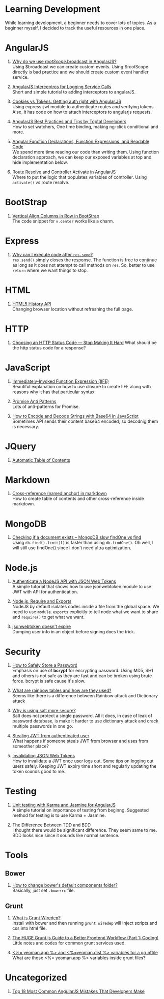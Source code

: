 # Learning Development

While learning development, a beginner needs to cover lots of topics. As a beginner myself, I decided to track the useful resources in one place.

# AngularJS

1. [Why do we use $rootScope.$broadcast in AngularJS?](http://stackoverflow.com/questions/24830679/why-do-we-use-rootscope-broadcast-in-angularjs/24831979#24831979)  
Using $broadcast we can create custom events. Using $rootScope directly is bad practice and we should create custom event handler service.

1. [AngularJS Interceptros for Logging Service Calls](http://intown.biz/2015/02/04/angularjs-interceptors/)  
Short and simple tutorial to adding interceptors to angularJS.

1. [Cookies vs Tokens. Getting auth right with Angular.JS](https://auth0.com/blog/2014/01/07/angularjs-authentication-with-cookies-vs-token/)  
Using express-jwt module to authenticate routes and verifying tokens. Also, it has code on how to attach interceptors to angularjs requests.

1. [AngularJS Best Practices and Tips by Toptal Developers](http://www.toptal.com/angular-js/tips-and-practices)  
How to set watchers, One time binding, making ng-click conditional and more.

1. [Angular Function Declarations, Function Expressions, and Readable Code](http://www.johnpapa.net/angular-function-declarations-function-expressions-and-readable-code/)  
We spend more time reading our code than writing them. Using function declaration approach, we can keep our exposed variables at top and hide implementation below.

1. [Route Resolve and Controller Activate in AngularJS](http://www.johnpapa.net/route-resolve-and-controller-activate-in-angularjs/)  
Where to put the logic that populates variables of controller. Using `activate()` vs route resolve.

# BootStrap

1. [Vertical Align Columns in Row in BootStrap](http://stackoverflow.com/questions/28077398/twitter-bootstrap-3-vertical-align-columns-in-a-row-middle)  
The code snippet for `v.center` works like a charm.

# Express

1. [Why can I execute code after `res.send`?](http://stackoverflow.com/questions/16180502/node-express-why-can-i-execute-code-after-res-send)  
`res.send()` simply closes the response. The function is free to continue as long as it does not attempt to call methods on `res`. So, better to use `return` where we want things to stop.

# HTML

1. [HTML5 History API ](http://diveintohtml5.info/history.html)  
Changing browser location without refreshing the full page.

# HTTP

1. [Choosing an HTTP Status Code — Stop Making It Hard](http://racksburg.com/choosing-an-http-status-code/)  What should be the http status code for a response?

# JavaScript

1. [Immediately-Invoked Function Expression (IIFE)](http://benalman.com/news/2010/11/immediately-invoked-function-expression/)  
Beautiful explanation on how to use closure to create IIFE along with reasons why it has that particular syntax.

1. [Promise Anti Patterns](http://taoofcode.net/promise-anti-patterns/)  
Lots of anti-patterns for Promise.

1. [How to Encode and Decode Strings with Base64 in JavaScript](https://scotch.io/quick-tips/how-to-encode-and-decode-strings-with-base64-in-javascript)  
Sometimes API sends their content base64 encoded, so decodnig them is necessary.

# JQuery

1. [Automatic Table of Contents](https://css-tricks.com/automatic-table-of-contents/)

# Markdown

1. [Cross-reference (named anchor) in markdown](http://stackoverflow.com/questions/5319754/cross-reference-named-anchor-in-markdown/7335259#7335259)  
How to create table of contents and other cross-reference inside markdown.

# MongoDB

1. [Checking if a document exists – MongoDB slow findOne vs find](https://blog.serverdensity.com/checking-if-a-document-exists-mongodb-slow-findone-vs-find/)  
Using `db.find().limit(1)` is faster than using `db.findOne()`. Oh well, I will still use findOne() since I don't need ultra optimization.

# Node.js

1. [Authenticate a NodeJS API with JSON Web Tokens](https://scotch.io/tutorials/authenticate-a-node-js-api-with-json-web-tokens)  
A simple tutorial that shows how to use jsonwebtoken module to use JWT with API for authentication.

1. [Node.js, Require and Exports](http://openmymind.net/2012/2/3/Node-Require-and-Exports/)  
NodeJS by default isolates codes inside a file from the global space. We need to use `module.exports` explicitly to tell node what we want to share and `require()` to get what we want.

1. [jsonwebtoken doesn't expire](http://stackoverflow.com/questions/28874915/jsonwebtoken-doesnt-expire)  
Dumping user info in an object before signing does the trick.

# Security

1. [How to Safely Store a Password](http://codahale.com/how-to-safely-store-a-password/)  
Emphasis on use of **bcrypt** for encrypting password. Using MD5, SH1 and others is not safe as they are fast and can be broken using brute force. bcrypt is safe cause it's slow.

1. [What are rainbow tables and how are they used?](http://security.stackexchange.com/questions/379/what-are-rainbow-tables-and-how-are-they-used)  
  Seems like there is a difference between Rainbow attack and Dictionary attack

1. [Why is using salt more secure?](http://security.stackexchange.com/questions/14025/why-is-using-salt-more-secure)  
Salt does not protect a single password. All it does, in case of leak of password database, is make it harder to use dictionary attack and crack multiple passwords in one go.

1. [Stealing JWT from authenticated user](https://ask.auth0.com/t/stealing-jwt-from-authenticated-user/352)  
What happens if someone steals JWT from browser and uses from someother place?

1. [Invalidating JSON Web Tokens](http://stackoverflow.com/questions/21978658/invalidating-json-web-tokens/23089839#23089839)  
How to invalidate a JWT once user logs out. Some tips on logging out users safely. Keeping JWT expiry time short and regularly updating the token sounds good to me.

# Testing

1. [Unit testing with Karma and Jasmine for AngularJS](https://blog.logentries.com/2015/01/unit-testing-with-karma-and-jasmine-for-angularjs/)  
A simple tutorial on importance of testing from beginng. Suggested method for testing is to use Karma + Jasmine.

1. [The Difference Between TDD and BDD](https://joshldavis.com/2013/05/27/difference-between-tdd-and-bdd/)  
I thought there would be significant difference. They seem same to me. BDD looks nice since it sounds like normal sentence.

# Tools

## Bower

1. [How to change bower's default components folder?](http://stackoverflow.com/questions/14079833/how-to-change-bowers-default-components-folder)  
Basically, just set `.bowerrc` file.

## Grunt

1. [What is Grunt Wiredep?](http://stephenplusplus.github.io/grunt-wiredep/)  
Install with bower and then running `grunt wiredep` will inject scripts and css into html file.

1. [The HUGE Grunt.js Guide to a Better Frontend Workflow (Part 1: Coding)](https://blog.srcclr.com/huge-grunt-js-guide-better-frontend-workflow/)  
Little notes and codes for common grunt services used.

1. [<%= yeoman.app %> and <%=yeoman.dist %> variables for a gruntfile](http://stackoverflow.com/questions/21420593/yeoman-app-and-yeoman-dist-variables-for-a-gruntfile)  
What are those <%= yeoman.app %> variables inside grunt files?

# Uncategorized

1. [Top 18 Most Common AngularJS Mistakes That Developers Make](http://www.toptal.com/angular-js/top-18-most-common-angularjs-developer-mistakes)  
